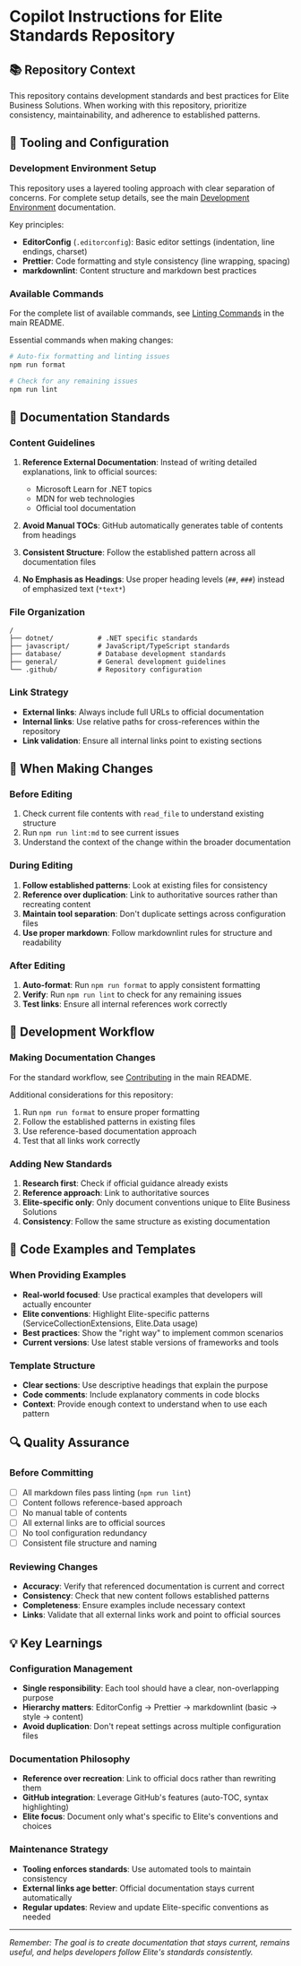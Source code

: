 # Copilot Instructions for Elite Standards Repository

## 📚 Repository Context

This repository contains development standards and best practices for Elite Business Solutions. When working with this
repository, prioritize consistency, maintainability, and adherence to established patterns.

## 🔧 Tooling and Configuration

### Development Environment Setup

This repository uses a layered tooling approach with clear separation of concerns. For complete setup details, see the
main [Development Environment](../README.md#development-environment) documentation.

Key principles:

- **EditorConfig** (`.editorconfig`): Basic editor settings (indentation, line endings, charset)
- **Prettier**: Code formatting and style consistency (line wrapping, spacing)
- **markdownlint**: Content structure and markdown best practices

### Available Commands

For the complete list of available commands, see [Linting Commands](../README.md#linting-commands) in the main README.

Essential commands when making changes:

```bash
# Auto-fix formatting and linting issues
npm run format

# Check for any remaining issues
npm run lint
```

## 📝 Documentation Standards

### Content Guidelines

1. **Reference External Documentation**: Instead of writing detailed explanations, link to official sources:
   - Microsoft Learn for .NET topics
   - MDN for web technologies
   - Official tool documentation

2. **Avoid Manual TOCs**: GitHub automatically generates table of contents from headings

3. **Consistent Structure**: Follow the established pattern across all documentation files

4. **No Emphasis as Headings**: Use proper heading levels (`##`, `###`) instead of emphasized text (`*text*`)

### File Organization

```
/
├── dotnet/           # .NET specific standards
├── javascript/       # JavaScript/TypeScript standards
├── database/         # Database development standards
├── general/          # General development guidelines
└── .github/          # Repository configuration
```

### Link Strategy

- **External links**: Always include full URLs to official documentation
- **Internal links**: Use relative paths for cross-references within the repository
- **Link validation**: Ensure all internal links point to existing sections

## 🎯 When Making Changes

### Before Editing

1. Check current file contents with `read_file` to understand existing structure
2. Run `npm run lint:md` to see current issues
3. Understand the context of the change within the broader documentation

### During Editing

1. **Follow established patterns**: Look at existing files for consistency
2. **Reference over duplication**: Link to authoritative sources rather than recreating content
3. **Maintain tool separation**: Don't duplicate settings across configuration files
4. **Use proper markdown**: Follow markdownlint rules for structure and readability

### After Editing

1. **Auto-format**: Run `npm run format` to apply consistent formatting
2. **Verify**: Run `npm run lint` to check for any remaining issues
3. **Test links**: Ensure all internal references work correctly

## 🚀 Development Workflow

### Making Documentation Changes

For the standard workflow, see [Contributing](../README.md#contributing) in the main README.

Additional considerations for this repository:

1. Run `npm run format` to ensure proper formatting
2. Follow the established patterns in existing files
3. Use reference-based documentation approach
4. Test that all links work correctly

### Adding New Standards

1. **Research first**: Check if official guidance already exists
2. **Reference approach**: Link to authoritative sources
3. **Elite-specific only**: Only document conventions unique to Elite Business Solutions
4. **Consistency**: Follow the same structure as existing documentation

## 🎨 Code Examples and Templates

### When Providing Examples

- **Real-world focused**: Use practical examples that developers will actually encounter
- **Elite conventions**: Highlight Elite-specific patterns (ServiceCollectionExtensions, Elite.Data usage)
- **Best practices**: Show the "right way" to implement common scenarios
- **Current versions**: Use latest stable versions of frameworks and tools

### Template Structure

- **Clear sections**: Use descriptive headings that explain the purpose
- **Code comments**: Include explanatory comments in code blocks
- **Context**: Provide enough context to understand when to use each pattern

## 🔍 Quality Assurance

### Before Committing

- [ ] All markdown files pass linting (`npm run lint`)
- [ ] Content follows reference-based approach
- [ ] No manual table of contents
- [ ] All external links are to official sources
- [ ] No tool configuration redundancy
- [ ] Consistent file structure and naming

### Reviewing Changes

- **Accuracy**: Verify that referenced documentation is current and correct
- **Consistency**: Check that new content follows established patterns
- **Completeness**: Ensure examples include necessary context
- **Links**: Validate that all external links work and point to official sources

## 💡 Key Learnings

### Configuration Management

- **Single responsibility**: Each tool should have a clear, non-overlapping purpose
- **Hierarchy matters**: EditorConfig → Prettier → markdownlint (basic → style → content)
- **Avoid duplication**: Don't repeat settings across multiple configuration files

### Documentation Philosophy

- **Reference over recreation**: Link to official docs rather than rewriting them
- **GitHub integration**: Leverage GitHub's features (auto-TOC, syntax highlighting)
- **Elite focus**: Document only what's specific to Elite's conventions and choices

### Maintenance Strategy

- **Tooling enforces standards**: Use automated tools to maintain consistency
- **External links age better**: Official documentation stays current automatically
- **Regular updates**: Review and update Elite-specific conventions as needed

---

_Remember: The goal is to create documentation that stays current, remains useful, and helps developers follow Elite's
standards consistently._
